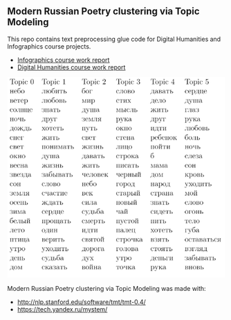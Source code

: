 Modern Russian Poetry clustering via Topic Modeling
--
This repo contains text preprocessing glue code for 
Digital Humanities and Infographics course projects.


+ [Infographics course work report](http://project9576.tilda.ws/)
+ [Digital Humanities course work report](report.pdf)


![alt text](topics.png "poetry topic models")



Modern Russian Poetry clustering via Topic Modeling
was made with:

+ http://nlp.stanford.edu/software/tmt/tmt-0.4/
+ https://tech.yandex.ru/mystem/

